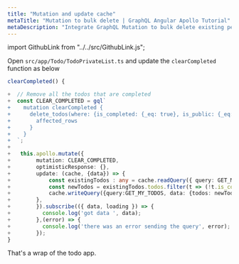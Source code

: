 ```yaml
---
title: "Mutation and update cache"
metaTitle: "Mutation to bulk delete | GraphQL Angular Apollo Tutorial"
metaDescription: "Integrate GraphQL Mutation to bulk delete existing personal todos. Update local cache after mutation using readQuery and writeQuery."
---
```


import GithubLink from "../../src/GithubLink.js";

Open `src/app/Todo/TodoPrivateList.ts` and update the `clearCompleted` function as below

<GithubLink link="https://github.com/hasura/learn-graphql/blob/master/tutorials/frontend/angular-apollo/app-final/src/app/Todo/TodoPrivateList.ts" text="src/app/Todo/TodoPrivateList.ts" />

```typescript
clearCompleted() {

+  // Remove all the todos that are completed
+  const CLEAR_COMPLETED = gql`
+    mutation clearCompleted {
+      delete_todos(where: {is_completed: {_eq: true}, is_public: {_eq: false}}) {
+        affected_rows
+      }
+    }
+  `;
+
+   this.apollo.mutate({
+        mutation: CLEAR_COMPLETED,
+        optimisticResponse: {},
+        update: (cache, {data}) => {
+            const existingTodos : any = cache.readQuery({ query: GET_MY_TODOS });
+            const newTodos = existingTodos.todos.filter(t => (!t.is_completed));
+            cache.writeQuery({query:GET_MY_TODOS, data: {todos: newTodos}});
+        },
+        }).subscribe(({ data, loading }) => {
+          console.log('got data ', data);
+        },(error) => {
+          console.log('there was an error sending the query', error);
+        });
}
```

That's a wrap of the todo app.